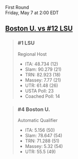 First Round  
Friday, May 7 at 2:00 EDT
## [Boston U. vs #12 LSU](https://www.ncaa.com/game/5833658) 

> ### #1 LSU  
> Regional Host  
> - ITA: 48.734 (12)  
> - Slam: 90.279 (21)  
> - TRN: 82.923 (18)  
> - Massey: 7.77 (21)  
> - UTR: 61.48 (26)  
> - USTA Poll: 23  
> - Coached Poll: 14  

> ### #4 Boston U.  
> Automatic Qualifier  
> - ITA: 5.156 (50)  
> - Slam: 78.647 (54)  
> - TRN: 71.288 (51)  
> - Massey: 5.32 (54)  
> - UTR: 55.5 (49)  